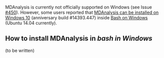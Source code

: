 MDAnalysis is currently not officially supported on Windows (see Issue [#450](https://github.com/MDAnalysis/mdanalysis/issues/450)). However, some users reported that [MDAnalysis can be installed on Windows 10](https://github.com/MDAnalysis/mdanalysis/issues/1095#issuecomment-263852956) (anniversary build #14393.447) inside [Bash on Windows](https://msdn.microsoft.com/en-us/commandline/wsl/about) (Ubuntu 14.04 currently).

## How to install MDAnalysis in *bash in Windows*

(to be written)